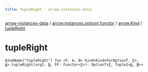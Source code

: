 ```yaml
---
title: tupleRight - arrow-instances-data
---
```


[arrow-instances-data](../../index.html) / [arrow.instances.optiont.functor](../index.html) / [arrow.Kind](index.html) / [tupleRight](./tuple-right.html)

# tupleRight

`@JvmName("tupleRight") fun <F, A, B> Kind<Kind<ForOptionT, `[`F`](tuple-right.html#F)`>, `[`A`](tuple-right.html#A)`>.tupleRight(arg1: `[`B`](tuple-right.html#B)`, FF: Functor<`[`F`](tuple-right.html#F)`>): OptionT<`[`F`](tuple-right.html#F)`, Tuple2<`[`A`](tuple-right.html#A)`, `[`B`](tuple-right.html#B)`>>`